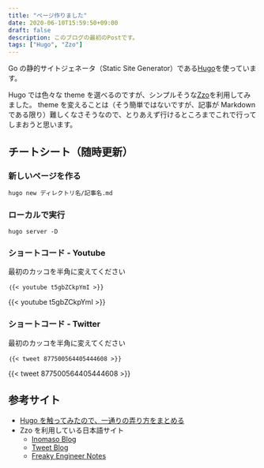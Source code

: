 ```yaml
---
title: "ページ作りました"
date: 2020-06-10T15:59:50+09:00
draft: false
description: このブログの最初のPostです。
tags: ["Hugo", "Zzo"]
---
```


Go の静的サイトジェネータ（Static Site Generator）である[Hugo](https://gohugo.io/)を使っています。

Hugo では色々な theme を選べるのですが、シンプルそうな[Zzo](https://zzo-docs.vercel.app/zzo/)を利用してみました。
theme を変えることは（そう簡単ではないですが、記事が Markdown である限り）難しくなさそうなので、とりあえず行けるところまでこれで行ってしまおうと思います。

## チートシート（随時更新）

### 新しいページを作る

```bash
hugo new ディレクトリ名/記事名.md
```

### ローカルで実行

```
hugo server -D
```

### ショートコード - Youtube

最初のカッコを半角に変えてください

```
｛{< youtube t5gbZCkpYmI >}}
```

{{< youtube t5gbZCkpYmI >}}

### ショートコード - Twitter

最初のカッコを半角に変えてください

```
｛{< tweet 877500564405444608 >}}
```

{{< tweet 877500564405444608 >}}

## 参考サイト

- [Hugo を触ってみたので、一通りの弄り方をまとめる](https://qiita.com/yakimeron/items/42d537374abde5517267)
- Zzo を利用している日本語サイト
  - [Inomaso Blog](https://www.inomaso.com/)
  - [Tweet Blog](https://encr.jp/blog/)
  - [Freaky Engineer Notes](https://fe-notes.work/)
